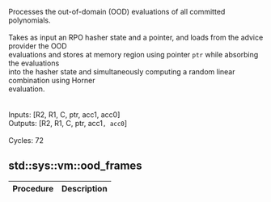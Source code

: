 Processes the out-of-domain (OOD) evaluations of all committed polynomials.<br /><br />Takes as input an RPO hasher state and a pointer, and loads from the advice provider the OOD<br />evaluations and stores at memory region using pointer `ptr` while absorbing the evaluations<br />into the hasher state and simultaneously computing a random linear combination using Horner<br />evaluation.<br /><br /><br />Inputs:  [R2, R1, C, ptr, acc1, acc0]<br />Outputs: [R2, R1, C, ptr, acc1`, acc0`]<br /><br />Cycles: 72<br />


## std::sys::vm::ood_frames
| Procedure | Description |
| ----------- | ------------- |
